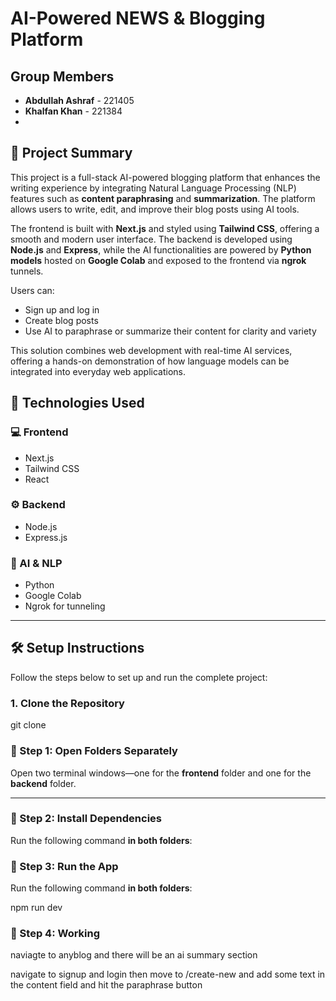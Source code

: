 # AI-Powered NEWS & Blogging Platform

## Group Members

- **Abdullah Ashraf** - 221405  
- **Khalfan Khan** - 221384
- 
## 📝 Project Summary

This project is a full-stack AI-powered blogging platform that enhances the writing experience by integrating Natural Language Processing (NLP) features such as **content paraphrasing** and **summarization**. The platform allows users to write, edit, and improve their blog posts using AI tools.

The frontend is built with **Next.js** and styled using **Tailwind CSS**, offering a smooth and modern user interface. The backend is developed using **Node.js** and **Express**, while the AI functionalities are powered by **Python models** hosted on **Google Colab** and exposed to the frontend via **ngrok** tunnels.

Users can:
- Sign up and log in
- Create blog posts
- Use AI to paraphrase or summarize their content for clarity and variety

This solution combines web development with real-time AI services, offering a hands-on demonstration of how language models can be integrated into everyday web applications.

## 🧰 Technologies Used

### 💻 Frontend
- Next.js
- Tailwind CSS
- React

### ⚙️ Backend
- Node.js
- Express.js

### 🤖 AI & NLP
- Python
- Google Colab
- Ngrok for tunneling

---

## 🛠️ Setup Instructions

Follow the steps below to set up and run the complete project:

### 1. Clone the Repository

git clone <repository-link>

### 🔹 Step 1: Open Folders Separately

Open two terminal windows—one for the **frontend** folder and one for the **backend** folder.

---

### 🔹 Step 2: Install Dependencies

Run the following command **in both folders**:


### 🔹 Step 3: Run the App

Run the following command **in both folders**:

npm run dev

### 🔹 Step 4: Working

naviagte to anyblog and there will be an ai summary section

navigate to signup and login then move to /create-new and add some text in the content field and hit the paraphrase button



